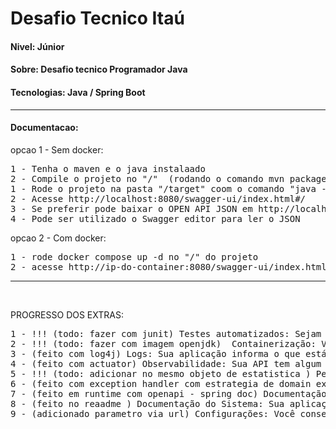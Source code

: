 # Desafio Tecnico Itaú

#### Nivel: Júnior
#### Sobre: Desafio tecnico Programador Java
#### Tecnologias: Java /  Spring Boot


<hr/>

#### Documentacao:
opcao 1 - Sem docker:
<pre>
1 - Tenha o maven e o java instalaado
2 - Compile o projeto no "/"  (rodando o comando mvn package)
1 - Rode o projeto na pasta "/target" coom o comando "java -jar service.jar" 
2 - Acesse http://localhost:8080/swagger-ui/index.html#/
3 - Se preferir pode baixar o OPEN API JSON em http://localhost:8080/v3/api-docs
4 - Pode ser utilizado o Swagger editor para ler o JSON
</pre>

opcao 2 - Com docker:
<pre>
1 - rode docker compose up -d no "/" do projeto 
2 - acesse http://ip-do-container:8080/swagger-ui/index.html#/
</pre>


<hr/><br/>

PROGRESSO DOS EXTRAS:
<pre>
1 - !!! (todo: fazer com junit) Testes automatizados: Sejam unitários e/ou funcionais, testes automatizados são importantes e ajudam a evitar problemas no futuro. Se você fizer testes automatizados, atente-se na efetividade dos seus testes! Por exemplo, testar apenas os "caminhos felizes" não é muito efetivo.
2 - !!! (todo: fazer com imagem openjdk)  Containerização: Você consegue criar meios para disponibilizar sua aplicação como um container? OBS: Não é necessário publicar o container da sua aplicação!
3 - (feito com log4j) Logs: Sua aplicação informa o que está acontecendo enquanto ela trabalha? Isso é útil para ajudar as pessoas desenvolvedoras a solucionar eventuais problemas que possam ocorrer.
4 - (feito com actuator) Observabilidade: Sua API tem algum endpoint para verificação da saúde da aplicação (healthcheck)?
5 - !!! (todo: adicionar no mesmo objeto de estatistica ) Performance: Você consegue estimar quanto tempo sua aplicação gasta para calcular as estatísticas?
6 - (feito com exception handler com estrategia de domain exception ) Tratamento de Erros: O Spring Boot dá às pessoas desenvolvedoras ferramentas para se melhorar o tratamento de erros padrão. Você consegue alterar os erros padrão para retornar quais erros ocorreram?
7 - (feito em runtime com openapi - spring doc) Documentação da API: Você consegue documentar sua API? Existem ferramentas e padrões que podem te ajudar com isso!
8 - (feito no reaadme ) Documentação do Sistema: Sua aplicação provavelmente precisa ser construída antes de ser executada. Você consegue documentar como outra pessoa que pegou sua aplicação pela primeira vez pode construir e executar sua aplicação?
9 - (adicionado parametro via url) Configurações: Você consegue deixar sua aplicação configurável em relação a quantidade de segundos para calcular as estatísticas? Por exemplo: o padrão é 60 segundos, mas e se o usuário quiser 120 segundos?
</pre>

